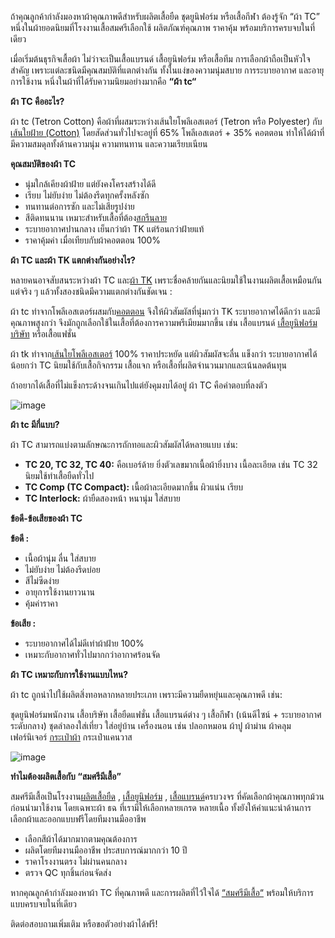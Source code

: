 ถ้าคุณลูกค้ากำลังมองหาผ้าคุณภาพดีสำหรับผลิตเสื้อยืด ชุดยูนิฟอร์ม หรือเสื้อกีฬา ต้องรู้จัก “ผ้า TC” หนึ่งในผ้ายอดนิยมที่โรงงานเสื้อสมศรีเลือกใช้ ผลิตภัณฑ์คุณภาพ ราคาคุ้ม พร้อมบริการครบจบในที่เดียว

เมื่อเริ่มต้นธุรกิจเสื้อผ้า ไม่ว่าจะเป็นเสื้อแบรนด์ เสื้อยูนิฟอร์ม หรือเสื้อทีม การเลือกผ้าถือเป็นหัวใจสำคัญ เพราะแต่ละชนิดมีคุณสมบัติที่แตกต่างกัน ทั้งในแง่ของความนุ่มสบาย การระบายอากาศ และอายุการใช้งาน หนึ่งในผ้าที่ได้รับความนิยมอย่างมากคือ **“ผ้า tc“**

**ผ้า TC คืออะไร?**

ผ้า tc (Tetron Cotton) คือผ้าที่ผสมระหว่างเส้นใยโพลีเอสเตอร์ (Tetron หรือ Polyester) กับ[เส้นใยฝ้าย (Cotton)](https://th.wikipedia.org/wiki/ผ้าฝ้าย) โดยสัดส่วนทั่วไปจะอยู่ที่ 65% โพลีเอสเตอร์ + 35% คอตตอน ทำให้ได้ผ้าที่มีความสมดุลทั้งด้านความนุ่ม ความทนทาน และความเรียบเนียน

**คุณสมบัติของผ้า TC**

- นุ่มใกล้เคียงผ้าฝ้าย แต่ยังคงโครงสร้างได้ดี
- เรียบ ไม่ยับง่าย ไม่ต้องรีดทุกครั้งหลังซัก
- ทนทานต่อการซัก และไม่เสียรูปง่าย
- สีติดทนนาน เหมาะสำหรับเสื้อที่ต้อง[สกรีนลาย](/blog/what-is-screen-printed-shirts)
- ระบายอากาศปานกลาง เย็นกว่าผ้า TK แต่ร้อนกว่าฝ้ายแท้
- ราคาคุ้มค่า เมื่อเทียบกับผ้าคอตตอน 100%

**ผ้า TC และผ้า TK แตกต่างกันอย่างไร?**

หลายคนอาจสับสนระหว่างผ้า TC และ[ผ้า TK](/blog/what-is-tk-fabric) เพราะชื่อคล้ายกันและนิยมใช้ในงานผลิตเสื้อเหมือนกัน แต่จริง ๆ แล้วทั้งสองชนิดมีความแตกต่างกันชัดเจน :

ผ้า tc ทำจากโพลีเอสเตอร์ผสมกับ[คอตตอน](/blog/what-is-cotton) จึงให้ผิวสัมผัสที่นุ่มกว่า TK ระบายอากาศได้ดีกว่า และมีคุณภาพสูงกว่า จึงมักถูกเลือกใช้ในเสื้อที่ต้องการความพรีเมียมมากขึ้น เช่น เสื้อแบรนด์ [เสื้อยูนิฟอร์มบริษัท](/company-shirt) หรือเสื้อแฟชั่น

ผ้า tk ทำจาก[เส้นใยโพลีเอสเตอร์](/blog/what-is-polyester-fabric-used-for) 100% ราคาประหยัด แต่ผิวสัมผัสจะลื่น แข็งกว่า ระบายอากาศได้น้อยกว่า TC นิยมใช้กับเสื้อกิจกรรม เสื้อแจก หรือเสื้อที่ผลิตจำนวนมากและเน้นลดต้นทุน

ถ้าอยากได้เสื้อที่ไม่แข็งกระด้างจนเกินไปแต่ยังคุมงบได้อยู่ ผ้า TC คือคำตอบที่ลงตัว

![image](/blog/what-is-tc-fabric-what-type-of-fabric-1.jpg)

**ผ้า tc มีกี่แบบ?**

ผ้า TC สามารถแบ่งตามลักษณะการถักทอและผิวสัมผัสได้หลายแบบ เช่น:

- **TC 20, TC 32, TC 40:** คือเบอร์ด้าย ยิ่งตัวเลขมากเนื้อผ้ายิ่งบาง เนื้อละเอียด เช่น TC 32 นิยมใช้ทำเสื้อยืดทั่วไป
- **TC Comp (TC Compact):** เนื้อผ้าละเอียดมากขึ้น ผิวแน่น เรียบ
- **TC Interlock:** ผ้ายืดสองหน้า หนานุ่ม ใส่สบาย

**ข้อดี-ข้อเสียของผ้า TC**

**ข้อดี :**

- เนื้อผ้านุ่ม ลื่น ใส่สบาย
- ไม่ยับง่าย ไม่ต้องรีดบ่อย
- สีไม่ซีดง่าย
- อายุการใช้งานยาวนาน
- คุ้มค่าราคา

**ข้อเสีย :**

- ระบายอากาศได้ไม่ดีเท่าผ้าฝ้าย 100%
- เหมาะกับอากาศทั่วไปมากกว่าอากาศร้อนจัด

**ผ้า TC เหมาะกับการใช้งานแบบไหน?**

ผ้า tc ถูกนำไปใช้ผลิตสิ่งทอหลากหลายประเภท เพราะมีความยืดหยุ่นและคุณภาพดี เช่น:

ชุดยูนิฟอร์มพนักงาน เสื้อบริษัท
เสื้อยืดแฟชั่น เสื้อแบรนด์ต่าง ๆ
เสื้อกีฬา (เน้นดีไซน์ + ระบายอากาศระดับกลาง)
ชุดลำลองใส่เที่ยว ใส่อยู่บ้าน
เครื่องนอน เช่น ปลอกหมอน ผ้าปู
ผ้าม่าน ผ้าคลุมเฟอร์นิเจอร์
[กระเป๋าผ้า](/fabric-bag) กระเป๋าแคนวาส

![image](/blog/what-is-tc-fabric-what-type-of-fabric-2.jpg)

**ทำไมต้องผลิตเสื้อกับ “สมศรีมีเสื้อ”**

สมศรีมีเสื้อเป็นโรงงาน[ผลิตเสื้อยืด](/blog/reasons-why-t-shirts-are-always-popular) , [เสื้อยูนิฟอร์ม](/company-shirt) , [เสื้อแบรนด์](/blog/how-to-start-your-own-tshirt-business)ครบวงจร ที่คัดเลือกผ้าคุณภาพทุกม้วนก่อนนำมาใช้งาน โดยเฉพาะผ้า ธฉ ที่เรามีให้เลือกหลายเกรด หลายเนื้อ ทั้งยังให้คำแนะนำด้านการเลือกผ้าและออกแบบฟรีโดยทีมงานมืออาชีพ

- เลือกสีผ้าได้มากมากตามคุณต้องการ
- ผลิตโดยทีมงานมืออาชีพ ประสบการณ์มากกว่า 10 ปี
- ราคาโรงงานตรง ไม่ผ่านคนกลาง
- ตรวจ QC ทุกชิ้นก่อนจัดส่ง

หากคุณลูกค้ากำลังมองหาผ้า TC ที่คุณภาพดี และการผลิตที่ไว้ใจได้ [“สมศรีมีเสื้อ“](/) พร้อมให้บริการแบบครบจบในที่เดียว

ติดต่อสอบถามเพิ่มเติม หรือขอตัวอย่างผ้าได้ฟรี!